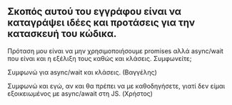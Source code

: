 Σκοπός αυτού του εγγράφου είναι να καταγράψει ιδέες και προτάσεις για την 
κατασκευή του κώδικα.
--------------------------------

Πρόταση μου είναι να μην χρησιμοποιήσουμε promises αλλά async/wait που είναι και η εξέλιξη τους καθώς και κλάσεις. Συμφωνείτε;

Συμφωνώ για async/wait και κλάσεις. (Βαγγέλης)

Συμφωνώ και εγώ, αν και θα πρέπει να με καθοδηγήσετε, γιατί δεν είμαι εξοικειωμένος με async/await στη JS. (Χρήστος)